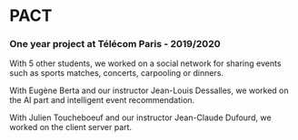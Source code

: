 # PACT
### One year project at Télécom Paris - 2019/2020
With 5 other students, we worked on a social network for sharing events such as sports matches, concerts, carpooling or dinners.

With Eugène Berta and our instructor Jean-Louis Dessalles, we worked on the AI part and intelligent event recommendation.

With Julien Toucheboeuf and our instructor Jean-Claude Dufourd, we worked on the client server part.
